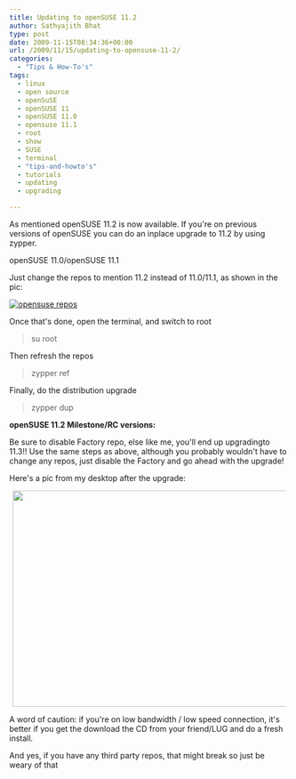 ```yaml
---
title: Updating to openSUSE 11.2
author: Sathyajith Bhat
type: post
date: 2009-11-15T08:34:36+00:00
url: /2009/11/15/updating-to-opensuse-11-2/
categories:
  - "Tips & How-To's"
tags:
  - linux
  - open source
  - openSuSE
  - openSUSE 11
  - openSUSE 11.0
  - opensuse 11.1
  - root
  - show
  - SUSE
  - terminal
  - "tips-and-howto's"
  - tutorials
  - updating
  - upgrading

---
```

As mentioned openSUSE 11.2 is now available. If you're on previous versions of openSUSE you can do an inplace upgrade to 11.2 by using zypper.

openSUSE 11.0/openSUSE 11.1

Just change the repos to mention 11.2 instead of 11.0/11.1, as shown in the pic:

<!--more-->

[<img class="aligncenter size-medium wp-image-796" title="opensuse repos" src="https://i.sathyabh.at/ss/2009/11/opensuse-repos-300x155.jpg" alt="opensuse repos"   srcset="https://i.sathyabh.at/ss/2009/11/opensuse-repos-300x155.jpg 300w, https://i.sathyabh.at/ss/2009/11/opensuse-repos.jpeg 1001w" sizes="(max-width: 300px) 100vw, 300px" />][1]

Once that's done, open the terminal, and switch to root

> su root

Then refresh the repos

> zypper ref

Finally, do the distribution upgrade

> zypper dup

**openSUSE 11.2 Milestone/RC versions:**

Be sure to disable Factory repo, else like me, you'll end up upgradingto 11.3!! Use the same steps as above, although you probably wouldn't have to change any repos, just disable the Factory and go ahead with the upgrade!

Here's a pic from my desktop after the upgrade:

<a id="aptureLink_48N5sHAeLS" style="margin: 0pt auto; padding: 0px 6px; text-align: center; display: block;" href="https://apture.s3.amazonaws.com/00000124f6f3ff797b1b4ed9007f000000000001.opensuse%20desky.jpeg"><img style="border: 0px none;" title="opensuse desky" src="https://apture.s3.amazonaws.com/00000124f6f3ff797b1b4ed9007f000000000001.opensuse%20desky.jpeg" alt="" width="622.96px" height="389.35px" /></a>

A word of caution: if you're on low bandwidth / low speed connection, it's better if you get the download the CD from your friend/LUG and do a fresh install.

And yes, if you have any third party repos, that might break so just be weary of that

 [1]: https://i.sathyabh.at/ss/2009/11/opensuse-repos.jpeg
